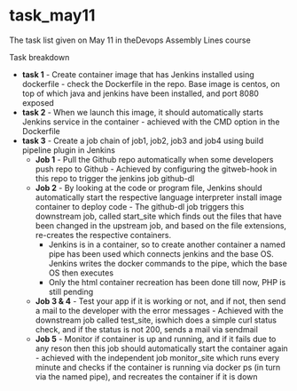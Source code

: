 # task_may11
The task list given on May 11 in theDevops Assembly Lines course

Task breakdown
* **task 1** - Create container image that has Jenkins installed  using dockerfile - check the Dockerfile in the repo. Base image is centos, on top of which java and jenkins have been installed, and port 8080 exposed
* **task 2** - When we launch this image, it should automatically starts Jenkins service in the container - achieved with the CMD option in the Dockerfile
* **task 3** - Create a job chain of job1, job2, job3 and  job4 using build pipeline plugin in Jenkins 
  * **Job 1** - Pull  the Github repo automatically when some developers push repo to Github - Achieved by configuring the gitweb-hook in this repo to trigger the jenkins job github-dl
  * **Job 2** - By looking at the code or program file, Jenkins should automatically start the respective language interpreter install image container to deploy code - The github-dl job triggers this downstream job, called start_site which finds out the files that have been changed in the upstream job, and based on the file extensions, re-creates the respective containers. 
    * Jenkins is in a container, so to create another container a named pipe has been used which connects jenkins and the base OS. Jenkins writes the docker commands to the pipe, which the base OS then executes
    * Only the html container recreation has been done till now, PHP is still pending
  * **Job 3 & 4** - Test your app if it  is working or not, and if not, then send a mail to the developer with the error messages -  Achieved with the downstream job called test_site, iswhich does a simple curl status check, and if the status is not 200, sends a mail via sendmail
  * **Job 5** - Monitor if container is up and running, and if it fails due to any reson then this job should automatically start the container again - achieved with the independent job monitor_site which runs every minute and checks if the container is running via docker ps (in turn via the named pipe), and recreates the container if it is down

